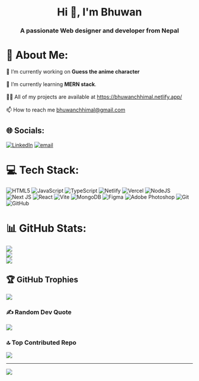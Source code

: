<h1 align="center">Hi 👋, I'm Bhuwan</h1>
<h3 align="center">A passionate Web designer and developer from Nepal</h3>

# 💫 About Me:
 🔭 I’m currently working on <strong>Guess the anime character</strong><br><br>🌱 I’m currently learning <strong> MERN stack</strong>.<br><br>👨‍💻 All of my projects are available at https://bhuwanchhimal.netlify.app/<br><br>📫 How to reach me bhuwanchhimal@gmail.com


## 🌐 Socials:
[![LinkedIn](https://img.shields.io/badge/LinkedIn-%230077B5.svg?logo=linkedin&logoColor=white)](https://linkedin.com/in/bhuwanchhimal) [![email](https://img.shields.io/badge/Email-D14836?logo=gmail&logoColor=white)](mailto:bhuwanchhimal@gmail.com) 

# 💻 Tech Stack:
![HTML5](https://img.shields.io/badge/html5-%23E34F26.svg?style=for-the-badge&logo=html5&logoColor=white) ![JavaScript](https://img.shields.io/badge/javascript-%23323330.svg?style=for-the-badge&logo=javascript&logoColor=%23F7DF1E) ![TypeScript](https://img.shields.io/badge/typescript-%23007ACC.svg?style=for-the-badge&logo=typescript&logoColor=white) ![Netlify](https://img.shields.io/badge/netlify-%23000000.svg?style=for-the-badge&logo=netlify&logoColor=#00C7B7) ![Vercel](https://img.shields.io/badge/vercel-%23000000.svg?style=for-the-badge&logo=vercel&logoColor=white) ![NodeJS](https://img.shields.io/badge/node.js-6DA55F?style=for-the-badge&logo=node.js&logoColor=white) ![Next JS](https://img.shields.io/badge/Next-black?style=for-the-badge&logo=next.js&logoColor=white) ![React](https://img.shields.io/badge/react-%2320232a.svg?style=for-the-badge&logo=react&logoColor=%2361DAFB) ![Vite](https://img.shields.io/badge/vite-%23646CFF.svg?style=for-the-badge&logo=vite&logoColor=white) ![MongoDB](https://img.shields.io/badge/MongoDB-%234ea94b.svg?style=for-the-badge&logo=mongodb&logoColor=white) ![Figma](https://img.shields.io/badge/figma-%23F24E1E.svg?style=for-the-badge&logo=figma&logoColor=white) ![Adobe Photoshop](https://img.shields.io/badge/adobe%20photoshop-%2331A8FF.svg?style=for-the-badge&logo=adobe%20photoshop&logoColor=white) ![Git](https://img.shields.io/badge/git-%23F05033.svg?style=for-the-badge&logo=git&logoColor=white) ![GitHub](https://img.shields.io/badge/github-%23121011.svg?style=for-the-badge&logo=github&logoColor=white)
# 📊 GitHub Stats:
![](https://github-readme-stats.vercel.app/api?username=BhuwanChhimal&theme=github_dark&hide_border=false&include_all_commits=false&count_private=false)<br/>
![](https://github-readme-streak-stats.herokuapp.com/?user=BhuwanChhimal&theme=github_dark&hide_border=false)<br/>
![](https://github-readme-stats.vercel.app/api/top-langs/?username=BhuwanChhimal&theme=github_dark&hide_border=false&include_all_commits=false&count_private=false&layout=compact)

## 🏆 GitHub Trophies
![](https://github-profile-trophy.vercel.app/?username=BhuwanChhimal&theme=tokyonight&no-frame=false&no-bg=true&margin-w=4)

### ✍️ Random Dev Quote
![](https://quotes-github-readme.vercel.app/api?type=horizontal&theme=tokyonight)

### 🔝 Top Contributed Repo
![](https://github-contributor-stats.vercel.app/api?username=BhuwanChhimal&limit=5&theme=dark&combine_all_yearly_contributions=true)

---
[![](https://visitcount.itsvg.in/api?id=BhuwanChhimal&icon=0&color=1)](https://visitcount.itsvg.in)

<!-- Proudly created with GPRM ( https://gprm.itsvg.in ) -->
